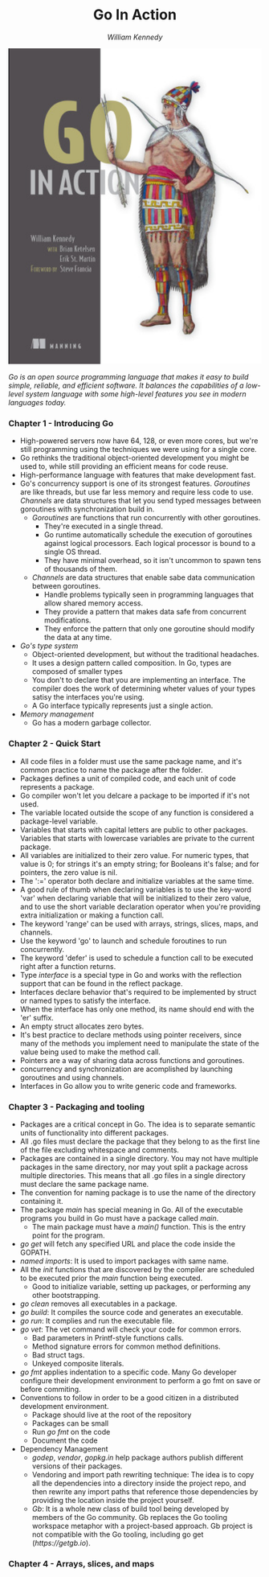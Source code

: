 <div align="center">
  <h1> Go In Action </h1>
  <p> <i> William Kennedy </i> </p>
</div>

<div align='center'> 
  <img src="./images/capa.png" width="600px"> 
</div>

_Go is an open source programming language that makes it easy to build simple, reliable, and efficient software.
It balances the capabilities of a low-level system language with some high-level features you see in modern languages today._

### Chapter 1 - Introducing Go 
- High-powered servers now have 64, 128, or even more cores, but we're still programming using the techniques we were using for a single core.
- Go rethinks the traditional object-oriented development you might be used to, while still providing an efficient means for code reuse.
- High-performance language with features that make development fast.
- Go's concurrency support is one of its strongest features. _Goroutines_ are like threads, but use far less memory and require less code to use. _Channels_ are data structures that let you send typed messages between goroutines with synchronization build in.
  - *Goroutines* are functions that run concurrently with other goroutines. 
    - They're executed in a single thread. 
    - Go runtime automatically schedule the execution of goroutines against logical processors. Each logical processor is bound to a single OS thread.
    - They have minimal overhead, so it isn't uncommon to spawn tens of thousands of them.
  - *Channels* are data structures that enable sabe data communication between goroutines.
    - Handle problems typically seen in programming languages that allow shared memory access.
    - They provide a pattern that makes data safe from concurrent modifications.
    - They enforce the pattern that only one goroutine should modify the data at any time.
- *Go's type system*
  - Object-oriented development, but without the traditional headaches.
  - It uses a design pattern called composition. In Go, types are composed of smaller types
  - You don't to declare that you are implementing an interface. The compiler does the work of determining wheter values of your types satisy the interfaces you're using.
  - A Go interface typically represents just a single action.
- *Memory management*
  - Go has a modern garbage collector.

### Chapter 2 - Quick Start
- All code files in a folder must use the same package name, and it's common practice to name the package after the folder.
- Packages defines a unit of compiled code, and each unit of code represents a package.
- Go compiler won't let you delcare a package to be imported if it's not used.
- The variable located outside the scope of any function is considered a package-level variable.
- Variables that starts with capital letters are public to other packages. Variables that starts with lowercase variables are private to the current package.
- All variables are initialized to their zero value. For numeric types, that value is 0; for strings it's an empty string; for Booleans it's false; and for pointers, the zero value is nil.
- The ':=' operator both declare and initialize variables at the same time.
- A good rule of thumb when declaring variables is to use the key-word 'var' when declaring variable that will be initialized to their zero value, and to use the short variable declaration operator when you're providing extra initialization or making a function call.
- The keyword 'range' can be used with arrays, strings, slices, maps, and channels.
- Use the keyword 'go' to launch and schedule foroutines to run concurrently.
- The keyword 'defer' is used to schedule a function call to be executed right after a function returns.
- Type _interface_ is a special type in Go and works with the reflection support that can be found in the reflect package.
- Interfaces declare behavior that's required to be implemented by struct or named types to satisfy the interface.
- When the interface has only one method, its name should end with the 'er' suffix.
- An empty struct allocates zero bytes.
- It's best practice to declare methods using pointer receivers, since many of the methods you implement need to manipulate the state of the value being used to make the method call.
- Pointers are a way of sharing data across functions and goroutines.
- concurrency and synchronization are acomplished by launching goroutines and using channels.
- Interfaces in Go allow you to write generic code and frameworks. 

### Chapter 3 - Packaging and tooling
- Packages are a critical concept in Go. The idea is to separate semantic units of functionality into different packages. 
- All .go files must declare the package that they belong to as the first line of the file excluding whitespace and comments.
- Packages are contained in a single directory. You may not have multiple packages in the same directory, nor may yout split a package across multiple directories. This means that all .go files in a single directory must declare the same package name.
- The convention for naming package is to use the name of the directory containing it.
- The package _main_ has special meaning in Go. All of the executable programs you build in Go must have a package called _main_.
  - The main package must have a _main()_ function. This is the entry point for the program.
- _go get_ will fetch any specified URL and place the code inside the GOPATH.
- _named imports_: It is used to import packages with same name.
- All the _init_ functions that are discovered by the compiler are scheduled to be executed prior the _main_ function being executed.
  - Good to initialize variable, setting up packages, or performing any other bootstrapping.
- _go clean_ removes all executables in a package.
- _go build_: It compiles the source code and generates an executable.
- _go run_: It complies and run the executable file.
- _go vet_: The vet command will check your code for common errors.
  - Bad parameters in Printf-style functions calls.
  - Method signature errors for common method definitions.
  - Bad struct tags.
  - Unkeyed composite literals.
- _go fmt_ applies indentation to a specific code. Many Go developer configure their development environment to perform a go fmt on save or before commiting.
- Conventions to follow in order to be a good citizen in a distributed development environment.
  - Package should live at the root of the repository
  - Packages can be small
  - Run _go fmt_ on the code
  - Document the code
- Dependency Management
  - _godep_, _vendor_, _gopkg.in_ help package authors publish different versions of their packages.
  - Vendoring and import path rewriting technique: The idea is to copy all the dependencies into a directory inside the project repo, and then rewrite any import paths that reference those dependencies by providing the location inside the project yourself.
  - _Gb_: It is a whole new class of build tool being developed by members of the Go community. Gb replaces the Go tooling workspace metaphor with a project-based approach. Gb project is not compatible with the Go tooling, including go get (_https://getgb.io_).

### Chapter 4 - Arrays, slices, and maps
